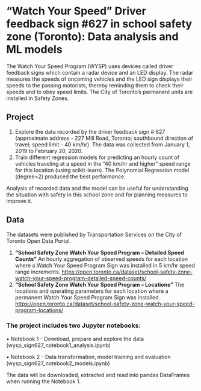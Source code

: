 # “Watch Your Speed” Driver feedback sign #627 in school safety zone (Toronto): Data analysis and ML models


The Watch Your Speed Program (WYSP) uses devices called driver feedback signs which contain a radar device and an LED display. The radar measures the speeds of oncoming vehicles and the LED sign displays their speeds to the passing motorists, thereby reminding them to check their speeds and to obey speed limits. The City of Toronto’s permanent units are installed in Safety Zones.

## Project

1. Explore the data recorded by the driver feedback sign # 627 (approximate address - 227 Mill Road, Toronto; southbound direction of travel; speed limit - 40 km/hr). The data was collected from January 1, 2019 to February 20, 2020.
2. Train different regression models for predicting an hourly count of vehicles traveling at a speed in the “40 km/hr and higher” speed range for this location (using scikit-learn). The Polynomial Regression model (degree=2) produced the best performance.

Analysis of recorded data and the model can be useful for understanding the situation with safety in this school zone and for planning measures to improve it.

## Data

The datasets were published by Transportation Services on the City of Toronto Open Data Portal.

1.	**“School Safety Zone Watch Your Speed Program – Detailed Speed Counts”** 
An hourly aggregation of observed speeds for each location where a Watch Your Speed Program Sign was installed in 5 km/hr speed range increments.
https://open.toronto.ca/dataset/school-safety-zone-watch-your-speed-program-detailed-speed-counts/
2.	 **“School Safety Zone Watch Your Speed Program – Locations”**
The locations and operating parameters for each location where a permanent Watch Your Speed Program Sign was installed. 
https://open.toronto.ca/dataset/school-safety-zone-watch-your-speed-program-locations/

### The project includes two Jupyter notebooks:

•	Notebook 1 - Download, prepare and explore the data (wysp_sign627_notebook1_analysis.ipynb)

•	Notebook 2 - Data transformation, model training and evaluation (wysp_sign627_notebook2_models.ipynb)

The data will be downloaded, extracted and read into pandas DataFrames when running the Notebook 1.
